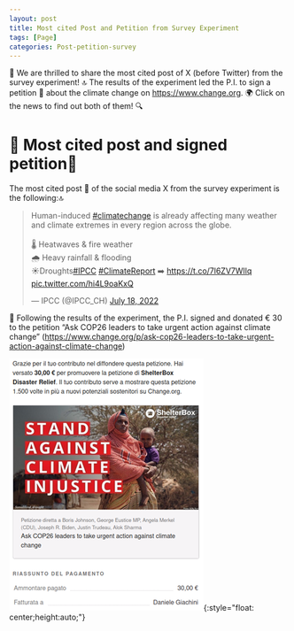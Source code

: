 ```yaml
---
layout: post
title: Most cited Post and Petition from Survey Experiment
tags: [Page]
categories: Post-petition-survey
---
```


📣 We are thrilled to share the most cited post of X (before Twitter) from the survey experiment! 🔝 The results of the experiment led the P.I. to sign a petition 📝 about the climate change on https://www.change.org. 🌍 Click on the news to find out both of them! 🔍




# 🎉 Most cited post and signed petition📝
The most cited post 📣 of the social media X from the survey experiment is the following:🔝

<blockquote class="twitter-tweet"><p lang="en" dir="ltr">Human-induced <a href="https://twitter.com/hashtag/climatechange?src=hash&amp;ref_src=twsrc%5Etfw">#climatechange</a> is already affecting many weather and climate extremes in every region across the globe.<br><br>🌡️ Heatwaves &amp; fire weather<br>🌧️ Heavy rainfall &amp; flooding<br>☀️Droughts<a href="https://twitter.com/hashtag/IPCC?src=hash&amp;ref_src=twsrc%5Etfw">#IPCC</a> <a href="https://twitter.com/hashtag/ClimateReport?src=hash&amp;ref_src=twsrc%5Etfw">#ClimateReport</a> ➡️ <a href="https://t.co/7l6ZV7WIlq">https://t.co/7l6ZV7WIlq</a> <a href="https://t.co/hi4L9oaKxQ">pic.twitter.com/hi4L9oaKxQ</a></p>&mdash; IPCC (@IPCC_CH) <a href="https://twitter.com/IPCC_CH/status/1549013628648673283?ref_src=twsrc%5Etfw">July 18, 2022</a></blockquote> <script async src="https://platform.twitter.com/widgets.js" charset="utf-8"></script> 

📝 Following the results of the experiment, the P.I. signed and donated € 30 to the petition “Ask COP26 leaders to take urgent action against climate change” (<a href="https://www.change.org/p/ask-cop26-leaders-to-take-urgent-action-against-climate-change">https://www.change.org/p/ask-cop26-leaders-to-take-urgent-action-against-climate-change</a>) 

![Book logo](/assets/img/petition.png){:style="float: center;height:auto;"}


 